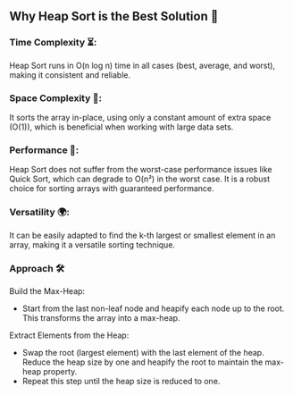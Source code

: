 ## Why Heap Sort is the Best Solution 🌟

### Time Complexity ⏳:
Heap Sort runs in O(n log n) time in all cases (best, average, and worst), making it consistent and reliable.

### Space Complexity 💾:
It sorts the array in-place, using only a constant amount of extra space (O(1)), which is beneficial when working with large data sets.

### Performance 🚀:
Heap Sort does not suffer from the worst-case performance issues like Quick Sort, which can degrade to O(n²) in the worst case. It is a robust choice for sorting arrays with guaranteed performance.

### Versatility 🌍:
It can be easily adapted to find the k-th largest or smallest element in an array, making it a versatile sorting technique.

### Approach 🛠️

Build the Max-Heap:

- Start from the last non-leaf node and heapify each node up to the root. This transforms the array into a max-heap.

Extract Elements from the Heap:

- Swap the root (largest element) with the last element of the heap. Reduce the heap size by one and heapify the root to maintain the max-heap property.
- Repeat this step until the heap size is reduced to one.
